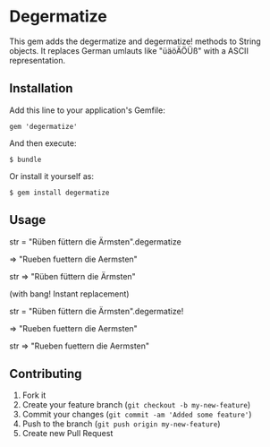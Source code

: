 # Degermatize

This gem adds the degermatize and degermatize! methods to String objects. It replaces German umlauts like "üäöÄÖÜß" with a ASCII representation.

## Installation

Add this line to your application's Gemfile:

    gem 'degermatize'

And then execute:

    $ bundle

Or install it yourself as:

    $ gem install degermatize

## Usage

str = "Rüben füttern die Ärmsten".degermatize

 => "Rueben fuettern die Aermsten" 
 
str => "Rüben füttern die Ärmsten"


(with bang! Instant replacement)

str = "Rüben füttern die Ärmsten".degermatize!

 => "Rueben fuettern die Aermsten"
 
str => "Rueben fuettern die Aermsten"
 



## Contributing

1. Fork it
2. Create your feature branch (`git checkout -b my-new-feature`)
3. Commit your changes (`git commit -am 'Added some feature'`)
4. Push to the branch (`git push origin my-new-feature`)
5. Create new Pull Request
